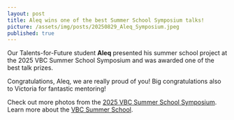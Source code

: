 ```yaml
---
layout: post
title: Aleq wins one of the best Summer School Symposium talks!
picture: /assets/img/posts/20250829_Aleq_Symposium.jpeg
published: true
---
```

Our Talents-for-Future student **Aleq** presented his summer school project at the 2025 VBC Summer School Symposium and was awarded one of the best talk prizes. 

Congratulations, Aleq, we are really proud of you! 
Big congratulations also to Victoria for fantastic mentoring!

Check out more photos from the [2025 VBC Summer School Symposium](https://www.linkedin.com/posts/vbc-training_this-summer-the-vienna-biocenter-welcomed-activity-7370077972361461761-o1aD?utm_source=share&utm_medium=member_desktop&rcm=ACoAAAhclbkBFDFHlWL3YhzBs_OK4TKRItO9xoU).
Learn more about the [VBC Summer School](https://training.vbc.ac.at/summer-school/).

